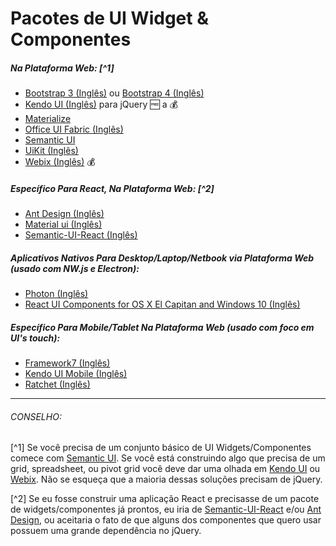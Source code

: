 # Pacotes de UI Widget & Componentes

##### Na Plataforma Web: [^1]

* [Bootstrap 3 (Inglês)](http://getbootstrap.com/components/) ou [Bootstrap 4 (Inglês)](https://v4-alpha.getbootstrap.com/)
* [Kendo UI (Inglês)](http://www.telerik.com/kendo-ui) para jQuery :free: a :moneybag:
* [Materialize](http://materializecss.com/)
* [Office UI Fabric (Inglês)](http://dev.office.com/fabric)
* [Semantic UI](http://semantic-ui.com/)
* [UiKit (Inglês)](https://getuikit.com/)
* [Webix (Inglês)](http://webix.com/) :moneybag:

##### Específico Para React, Na Plataforma Web: [^2]

* [Ant Design (Inglês)](https://ant.design/)
* [Material ui (Inglês)](http://material-ui.com/)
* [Semantic-UI-React (Inglês)](http://react.semantic-ui.com/introduction)

##### Aplicativos Nativos Para Desktop/Laptop/Netbook via Plataforma Web (usado com NW.js e Electron):

* [Photon (Inglês)](http://photonkit.com/)
* [React UI Components for OS X El Capitan and Windows 10 (Inglês)](http://gabrielbull.github.io/react-desktop/)

##### Específico Para Mobile/Tablet Na Plataforma Web (usado com foco em UI's touch):

* [Framework7 (Inglês)](http://www.idangero.us/framework7)
* [Kendo UI Mobile (Inglês)](http://demos.telerik.com/kendo-ui/m/index)
* [Ratchet (Inglês)](http://goratchet.com/)

***

###### CONSELHO:

[^1] Se você precisa de um conjunto básico de UI Widgets/Componentes comece com [Semantic UI](http://semantic-ui.com/). Se você está construindo algo que precisa de um grid, spreadsheet, ou pivot grid você deve dar uma olhada em [Kendo UI](http://www.telerik.com/kendo-ui) ou [Webix](http://webix.com/). Não se esqueça que a maioria dessas soluções precisam de jQuery.

[^2] Se eu fosse construir uma aplicação React e precisasse de um pacote de widgets/componentes já prontos, eu iria de [Semantic-UI-React](http://react.semantic-ui.com/introduction) e/ou [Ant Design](https://ant.design/), ou aceitaria o fato de que alguns dos componentes que quero usar possuem uma grande dependência no jQuery.
